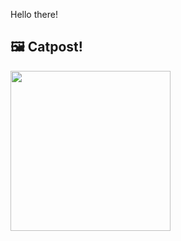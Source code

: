 Hello there!



## 🖼️ Catpost!

<sub>
    <img src="https://cdn2.thecatapi.com/images/clv.jpg" height="256">
</sub>

